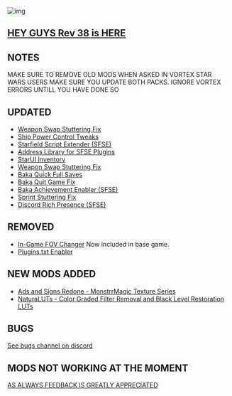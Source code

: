 ![img](https://s11.gifyu.com/images/SgCoI.png)

## [HEY GUYS Rev 38 is HERE](https://)

## NOTES

MAKE SURE TO REMOVE OLD MODS WHEN ASKED IN VORTEX
STAR WARS USERS MAKE SURE YOU UPDATE BOTH PACKS. IGNORE VORTEX ERRORS UNTILL YOU HAVE DONE SO

## UPDATED

- [Weapon Swap Stuttering Fix](https://www.nexusmods.com/starfield/mods/2830?tab=description)
- [Ship Power Control Tweaks](https://www.nexusmods.com/starfield/mods/4820?tab=description)
- [Starfield Script Extender (SFSE)](https://www.nexusmods.com/starfield/mods/106)
- [Address Library for SFSE Plugins](https://www.nexusmods.com/starfield/mods/3256?tab=description)
- [StarUI Inventory](https://www.nexusmods.com/starfield/mods/773)
- [Weapon Swap Stuttering Fix](https://www.nexusmods.com/starfield/mods/2830)
- [Baka Quick Full Saves](https://www.nexusmods.com/starfield/mods/1750)
- [Baka Quit Game Fix](https://www.nexusmods.com/starfield/mods/1662)
- [Baka Achievement Enabler (SFSE)](https://www.nexusmods.com/starfield/mods/658)
- [Sprint Stuttering Fix](https://www.nexusmods.com/starfield/mods/884)
- [Discord Rich Presence (SFSE)](https://www.nexusmods.com/starfield/mods/2545?tab=description)

## REMOVED

- [In-Game FOV Changer](https://www.nexusmods.com/starfield/mods/302?tab=description) Now included in base game.
- [Plugins.txt Enabler](https://www.nexusmods.com/starfield/mods/4157)

## NEW MODS ADDED

- [Ads and Signs Redone - MonstrrMagic Texture Series](https://www.nexusmods.com/starfield/mods/5051?tab=description)
- [NaturaLUTs - Color Graded Filter Removal and Black Level Restoration LUTs](https://www.nexusmods.com/starfield/mods/1119)

## BUGS

[See bugs channel on discord](https://discord.gg/xZNztPjA2u)

## MODS NOT WORKING AT THE MOMENT



[AS ALWAYS FEEDBACK IS GREATLY APPRECIATED](https://)
